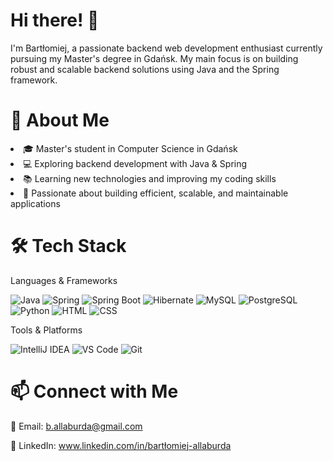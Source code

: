 # Hi there! 👋

I'm Bartłomiej, a passionate backend web development enthusiast currently pursuing my Master's degree in Gdańsk. My main focus is on building robust and scalable backend solutions using Java and the Spring framework.

# 🚀 About Me

<li>🎓 Master's student in Computer Science in Gdańsk </li>

<li>💻 Exploring backend development with Java & Spring </li>

<li>📚 Learning new technologies and improving my coding skills </li>

<li>🔧 Passionate about building efficient, scalable, and maintainable applications </li>

# 🛠 Tech Stack

Languages & Frameworks


![Java](https://img.shields.io/badge/Java-ED8B00?style=for-the-badge&logo=java&logoColor=white)
![Spring](https://img.shields.io/badge/Spring-6DB33F?style=for-the-badge&logo=spring&logoColor=white)
![Spring Boot](https://img.shields.io/badge/Spring%20Boot-6DB33F?style=for-the-badge&logo=spring-boot&logoColor=white)
![Hibernate](https://img.shields.io/badge/Hibernate-59666C?style=for-the-badge&logo=hibernate&logoColor=white)
![MySQL](https://img.shields.io/badge/MySQL-4479A1?style=for-the-badge&logo=mysql&logoColor=white)
![PostgreSQL](https://img.shields.io/badge/PostgreSQL-336791?style=for-the-badge&logo=postgresql&logoColor=white)
![Python](https://img.shields.io/badge/Python-3776AB?style=for-the-badge&logo=python&logoColor=white)
![HTML](https://img.shields.io/badge/HTML5-E34F26?style=for-the-badge&logo=html5&logoColor=white)
![CSS](https://img.shields.io/badge/CSS3-1572B6?style=for-the-badge&logo=css3&logoColor=white)



Tools & Platforms


![IntelliJ IDEA](https://img.shields.io/badge/IntelliJ-000000?style=for-the-badge&logo=intellij-idea&logoColor=white)
![VS Code](https://img.shields.io/badge/VS%20Code-007ACC?style=for-the-badge&logo=visual-studio-code&logoColor=white)
![Git](https://img.shields.io/badge/Git-F05032?style=for-the-badge&logo=git&logoColor=white)



# 📫 Connect with Me
<!--
🌐 [Your Portfolio or Website (if any)]
-->

📧 Email: b.allaburda@gmail.com

💼 LinkedIn: www.linkedin.com/in/bartłomiej-allaburda

<!--
![GitHub Stats](https://github-readme-stats.vercel.app/api?username=YourGitHubUsername&show_icons=true&theme=dark)
![Top Langs](https://github-readme-stats.vercel.app/api/top-langs/?username=YourGitHubUsername&layout=compact&theme=dark)
![Profile Views](https://komarev.com/ghpvc/?username=YourGitHubUsername&color=blue)
-->

